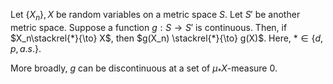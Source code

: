 Let $\{X_n\}, X$ be random variables on a metric space $S$. Let $S'$ be another metric space. Suppose a function $g: S\to S'$ is continuous. Then, if $X_n\stackrel{*}{\to} X$, then $g(X_n) \stackrel{*}{\to} g(X)$. Here, $*\in \{d, p, a.s.\}$. 

More broadly, $g$ can be discontinuous at a set of $\mu_*X$-measure $0$.